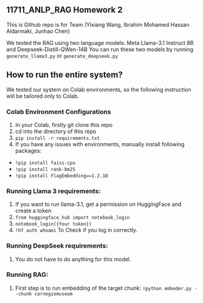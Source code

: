 ## 11711_ANLP_RAG Homework 2

This is Github repo is for Team (Yixiang Wang, Ibrahim Mohamed Hassan Aldarmaki, Junhao Chen) 


We tested the RAG using two language models: Meta Llama-3.1 Instruct 8B and Deepseek-Distill-QWen-14B 
You can run these two models by running ```generate_llama3.py``` or ```generate_deepseek.py```

## How to run the entire system?
We tested our system on Colab environments, so the following instruction will be tailored only to Colab. 

### Colab Environment Configurations
1. In your Colab, firstly git clone this repo
2. cd into the directory of this repo
3. ```pip install -r requirements.txt```
4. If you have any issues with environments, manually install following packages:
- ```!pip install faiss-cpu```
- ```!pip install rank-bm25```
- ```!pip install FlagEmbedding==1.2.10```

### Running Llama 3 requirements:
1. If you want to run llama-3.1, get a permission on HuggingFace and create a token
2. ```from huggingface_hub import notebook_login```
3. ```notebook_login({Your token})```
4. ```!hf auth whoami``` To Check if you log in correctly. 

### Running DeepSeek requirements: 
1. You do not have to do anything for this model. 

### Running RAG:
1. First step is to run embedding of the target chunk: ```!python embeder.py --chunk carnegiemuseum```
